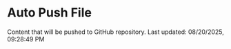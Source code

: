 # Auto Push File

Content that will be pushed to GitHub repository.
Last updated: 08/20/2025, 09:28:49 PM